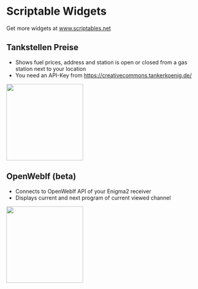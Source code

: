 # Scriptable Widgets

Get more widgets at www.scriptables.net

## Tankstellen Preise

- Shows fuel prices, address and station is open or closed from a gas station next to your location
- You need an API-Key from https://creativecommons.tankerkoenig.de/

<img height="200px" src="https://github.com/Necriso/ScriptableWidgets/raw/main/tankstellenpreise.png" />

## OpenWebIf (beta)

- Connects to OpenWebIf API of your Enigma2 receiver
- Displays current and next program of current viewed channel

<img height="200px" src="https://github.com/Necriso/ScriptableWidgets/raw/main/openwebif.png" />
